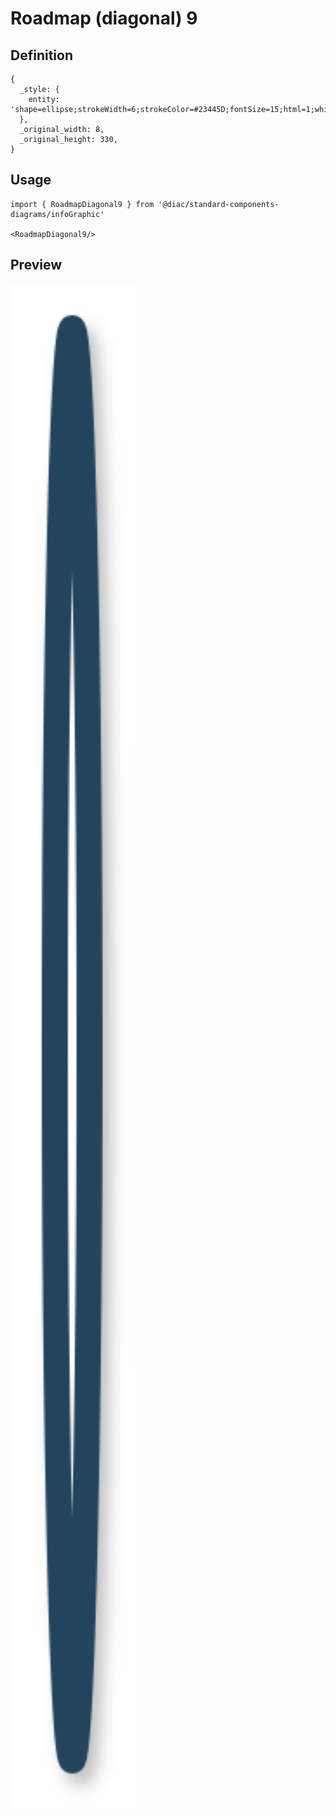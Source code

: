# Roadmap (diagonal) 9

## Definition

```
{
  _style: { 
    entity: 'shape=ellipse;strokeWidth=6;strokeColor=#23445D;fontSize=15;html=1;whiteSpace=wrap;fontStyle=1;fontColor=#23445D;shadow=1;',
  },
  _original_width: 8,
  _original_height: 330,
}
```

## Usage

```
import { RoadmapDiagonal9 } from '@diac/standard-components-diagrams/infoGraphic'

<RoadmapDiagonal9/>
```

## Preview

<img src="./roadmap-diagonal-9.png" width="200"/>
